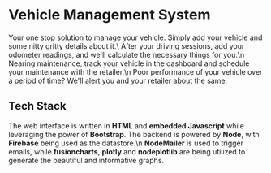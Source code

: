 # Vehicle Management System

Your one stop solution to manage your vehicle. Simply add your vehicle and some nitty gritty details about it.\\
After your driving sessions, add your odometer readings, and we'll calculate the necessary things for you.\n
Nearing maintenance, track your vehicle in the dashboard and schedule your maintenance with the retailer.\n
Poor performance of your vehicle over a period of time? We'll alert you and your retailer about the same.

## Tech Stack

The web interface is written in **HTML** and **embedded Javascript** while leveraging the power of **Bootstrap**. The backend is powered by **Node**, with **Firebase** being used as the datastore.\n **NodeMailer** is used to trigger emails, while **fusioncharts**, **plotly** and **nodeplotlib** are being utilized to generate the beautiful and informative graphs.
